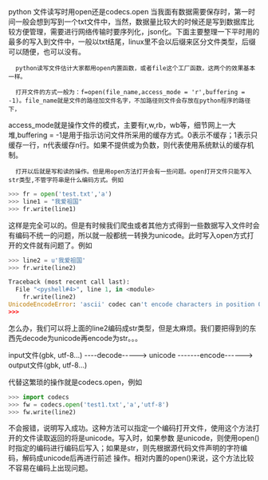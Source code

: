 python 文件读写时用open还是codecs.open
     当我面有数据需要保存时，第一时间一般会想到写到一个txt文件中，当然，数据量比较大的时候还是写到数据库比较方便管理，需要进行网络传输时要序列化，json化。下面主要整理一下平时用的最多的写入到文件中，一般以txt结尾，linux里不会以后缀来区分文件类型，后缀可以随便，也可以没有。

      python读写文件估计大家都用open内置函数，或者file这个工厂函数，这两个的效果基本一样。

      打开文件的方式一般为：f=open(file_name,access_mode = 'r',buffering = -1)。file_name就是文件的路径加文件名字，不加路径则文件会存放在python程序的路径下，

access_mode就是操作文件的模式，主要有r,w,rb，wb等，细节网上一大堆,buffering = -1是用于指示访问文件所采用的缓存方式。0表示不缓存；1表示只缓存一行，n代表缓存n行。如果不提供或为负数，则代表使用系统默认的缓存机制。

      打开以后就是写和读的操作。但是用open方法打开会有一些问题。open打开文件只能写入str类型,不管字符串是什么编码方式。例如
```py
>>> fr = open('test.txt','a')
>>> line1 = "我爱祖国"
>>> fr.write(line1)
```
这样是完全可以的。但是有时候我们爬虫或者其他方式得到一些数据写入文件时会有编码不统一的问题，所以就一般都统一转换为unicode。此时写入open方式打开的文件就有问题了。例如
```py
>>> line2 = u'我爱祖国'
>>> fr.write(line2)

Traceback (most recent call last):
  File "<pyshell#4>", line 1, in <module>
    fr.write(line2)
UnicodeEncodeError: 'ascii' codec can't encode characters in position 0-11: ordinal not in range(128)
>>>
```

怎么办，我们可以将上面的line2编码成str类型，但是太麻烦。我们要把得到的东西先decode为unicode再encode为str。。。

input文件(gbk, utf-8...)   ----decode----->   unicode  -------encode------> output文件(gbk, utf-8...)

代替这繁琐的操作就是codecs.open，例如
```py
>>> import codecs
>>> fw = codecs.open('test1.txt','a','utf-8')
>>> fw.write(line2)
```

不会报错，说明写入成功。这种方法可以指定一个编码打开文件，使用这个方法打开的文件读取返回的将是unicode。写入时，如果参数 是unicode，则使用open()时指定的编码进行编码后写入；如果是str，则先根据源代码文件声明的字符编码，解码成unicode后再进行前述 操作。相对内置的open()来说，这个方法比较不容易在编码上出现问题。
